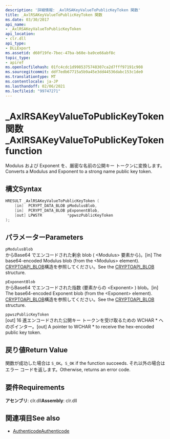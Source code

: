 ```yaml
---
description: '詳細情報: _AxlRSAKeyValueToPublicKeyToken 関数'
title: _AxlRSAKeyValueToPublicKeyToken 関数
ms.date: 03/30/2017
api_name:
- _AxlRSAKeyValueToPublicKeyToken
api_location:
- clr.dll
api_type:
- DLLExport
ms.assetid: d60f19fe-7bec-47ba-b60e-ba9ce66abf8c
topic_type:
- apiref
ms.openlocfilehash: 01fc4cdc1d9985375748307ca2d7fff97191c908
ms.sourcegitcommit: ddf7edb67715a5b9a45e3dd44536dabc153c1de0
ms.translationtype: MT
ms.contentlocale: ja-JP
ms.lasthandoff: 02/06/2021
ms.locfileid: "99747271"
---
```

# <a name="_axlrsakeyvaluetopublickeytoken-function"></a><span data-ttu-id="d4604-103">\_AxlRSAKeyValueToPublicKeyToken 関数</span><span class="sxs-lookup"><span data-stu-id="d4604-103">\_AxlRSAKeyValueToPublicKeyToken function</span></span>

<span data-ttu-id="d4604-104">Modulus および Exponent を、厳密な名前の公開キー トークンに変換します。</span><span class="sxs-lookup"><span data-stu-id="d4604-104">Converts a Modulus and Exponent to a strong name public key token.</span></span>

## <a name="syntax"></a><span data-ttu-id="d4604-105">構文</span><span class="sxs-lookup"><span data-stu-id="d4604-105">Syntax</span></span>

```cpp
HRESULT _AxlRSAKeyValueToPublicKeyToken (
    [in]  PCRYPT_DATA_BLOB pModulusBlob,
    [in]  PCRYPT_DATA_BLOB pExponentBlob,
    [out] LPWSTR           *ppwszPublicKeyToken
);
```

## <a name="parameters"></a><span data-ttu-id="d4604-106">パラメーター</span><span class="sxs-lookup"><span data-stu-id="d4604-106">Parameters</span></span>

 `pModulusBlob`\
 <span data-ttu-id="d4604-107">からBase64 でエンコードされた剰余 blob ( \<Modulus> 要素から)。</span><span class="sxs-lookup"><span data-stu-id="d4604-107">[in] The base64-encoded Modulus blob (from the \<Modulus> element).</span></span>  <span data-ttu-id="d4604-108">[CRYPTOAPI_BLOB](/windows/win32/api/dpapi/ns-dpapi-crypt_integer_blob)構造を参照してください。</span><span class="sxs-lookup"><span data-stu-id="d4604-108">See the [CRYPTOAPI_BLOB](/windows/win32/api/dpapi/ns-dpapi-crypt_integer_blob) structure.</span></span>

 `pExponentBlob`\
 <span data-ttu-id="d4604-109">からBase64 でエンコードされた指数 (要素からの \<Exponent> ) blob。</span><span class="sxs-lookup"><span data-stu-id="d4604-109">[in] The base64-encoded Exponent blob (from the \<Exponent> element).</span></span> <span data-ttu-id="d4604-110">[CRYPTOAPI_BLOB](/windows/win32/api/dpapi/ns-dpapi-crypt_integer_blob)構造を参照してください。</span><span class="sxs-lookup"><span data-stu-id="d4604-110">See the [CRYPTOAPI_BLOB](/windows/win32/api/dpapi/ns-dpapi-crypt_integer_blob) structure.</span></span>

 `ppwszPublicKeyToken`\
 <span data-ttu-id="d4604-111">[out] 16 進エンコードされた公開キー トークンを受け取るための WCHAR \* へのポインター。</span><span class="sxs-lookup"><span data-stu-id="d4604-111">[out] A pointer to WCHAR \* to receive the hex-encoded public key token.</span></span>

## <a name="return-value"></a><span data-ttu-id="d4604-112">戻り値</span><span class="sxs-lookup"><span data-stu-id="d4604-112">Return Value</span></span>

 <span data-ttu-id="d4604-113">関数が成功した場合は `S_OK`。</span><span class="sxs-lookup"><span data-stu-id="d4604-113">`S_OK` if the function succeeds.</span></span> <span data-ttu-id="d4604-114">それ以外の場合はエラー コードを返します。</span><span class="sxs-lookup"><span data-stu-id="d4604-114">Otherwise, returns an error code.</span></span>

## <a name="requirements"></a><span data-ttu-id="d4604-115">要件</span><span class="sxs-lookup"><span data-stu-id="d4604-115">Requirements</span></span>

<span data-ttu-id="d4604-116">**アセンブリ**: clr.dll</span><span class="sxs-lookup"><span data-stu-id="d4604-116">**Assembly**: clr.dll</span></span>

## <a name="see-also"></a><span data-ttu-id="d4604-117">関連項目</span><span class="sxs-lookup"><span data-stu-id="d4604-117">See also</span></span>

- [<span data-ttu-id="d4604-118">Authenticode</span><span class="sxs-lookup"><span data-stu-id="d4604-118">Authenticode</span></span>](index.md)
